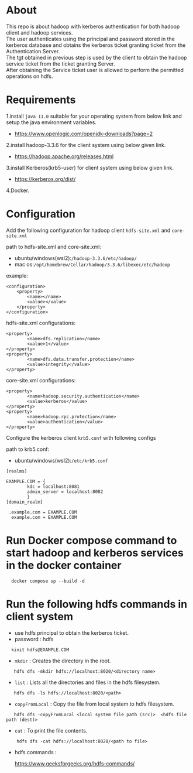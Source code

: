 # About 


This repo is about hadoop with kerberos authentication for both hadoop client and hadoop services.\
The user authenticates using the principal and password stored in the kerberos database and obtains the kerberos ticket granting ticket from the Authentication Server.\
The tgt obtained in previous step is used by the client to obtain the hadoop service ticket from the ticket granting Server.\
After obtaining the Service ticket user is allowed to perform the permitted operations on hdfs.

# Requirements


1.install `java 11.0` suitable for your operating system from below link and setup the java environment variables.

 * https://www.openlogic.com/openjdk-downloads?page=2 

2.install hadoop-3.3.6 for the client system using below given link.


 * https://hadoop.apache.org/releases.html

 

3.install Kerberos(krb5-user) for client system using below given link.

 * https://kerberos.org/dist/


4.Docker.

# Configuration


Add the following configuration for hadoop client `hdfs-site.xml` and `core-site.xml` 


path to hdfs-site.xml and core-site.xml:
 * ubuntu/windows(wsl2):`/hadoop-3.3.6/etc/hadoop/`
 * mac os:`/opt/homebrew/Cellar/hadoop/3.3.6/libexec/etc/hadoop`

example:   
         
           
    <configuration>
        <property>
            <name></name>
            <value></value>
        </property>
    </configuration>

hdfs-site.xml configurations:

```
<property>
        <name>dfs.replication</name>
        <value>1</value>
</property>
<property>
        <name>dfs.data.transfer.protection</name>
        <value>integrity</value>
</property>
```

core-site.xml configurations:


```
<property>
        <name>hadoop.security.authentication</name>
        <value>kerberos</value>
</property>
<property>
        <name>hadoop.rpc.protection</name>
        <value>authentication</value>
</property>

```

Configure the kerberos client `krb5.conf` with following configs

path to krb5.conf:
 * ubuntu/windows(wsl2):`/etc/krb5.conf`
 


```
[realms]

EXAMPLE.COM = {
		kdc = localhost:8081
		admin_server = localhost:8082
		}
[domain_realm]

 .example.com = EXAMPLE.COM
  example.com = EXAMPLE.COM
```
# Run Docker compose command to start hadoop and kerberos services in the docker container

```
  docker compose up --build -d
```

# Run the following hdfs commands in client system

* use hdfs principal to obtain the kerberos ticket.
* password : hdfs
```
  kinit hdfs@EXAMPLE.COM
```
* `mkdir` : Creates the directory in the root.
```
   hdfs dfs -mkdir hdfs://localhost:8020/<directory name>
```
* `list` : Lists all the directories and files in the hdfs filesystem.
```
   hdfs dfs -ls hdfs://localhost:8020/<path>
```
* `copyFromLocal` : Copy the file from local system to hdfs filesystem.
```
   hdfs dfs -copyFromLocal <local system file path (src)>  <hdfs file path (dest)>
```
* `cat` : To print the file contents.
```
    hdfs dfs -cat hdfs://localhost:8020/<path to file>
```
* hdfs commands :

    https://www.geeksforgeeks.org/hdfs-commands/



